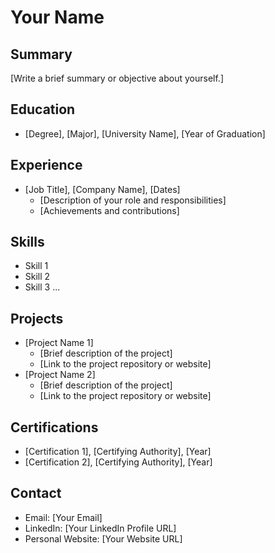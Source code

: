 # Your Name

## Summary

[Write a brief summary or objective about yourself.]

## Education

- [Degree], [Major], [University Name], [Year of Graduation]

## Experience

- [Job Title], [Company Name], [Dates]
  - [Description of your role and responsibilities]
  - [Achievements and contributions]

## Skills

- Skill 1
- Skill 2
- Skill 3
  ...

## Projects

- [Project Name 1]
  - [Brief description of the project]
  - [Link to the project repository or website]
- [Project Name 2]
  - [Brief description of the project]
  - [Link to the project repository or website]

## Certifications

- [Certification 1], [Certifying Authority], [Year]
- [Certification 2], [Certifying Authority], [Year]

## Contact

- Email: [Your Email]
- LinkedIn: [Your LinkedIn Profile URL]
- Personal Website: [Your Website URL]

